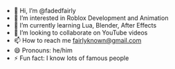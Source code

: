 - 👋 Hi, I’m @fadedfairly
- 👀 I’m interested in Roblox Development and Animation
- 🌱 I’m currently learning Lua, Blender, After Effects
- 💞️ I’m looking to collaborate on YouTube videos
- 📫 How to reach me fairlyknown@gmail.com
- 😄 Pronouns: he/him
- ⚡ Fun fact: I know lots of famous people
